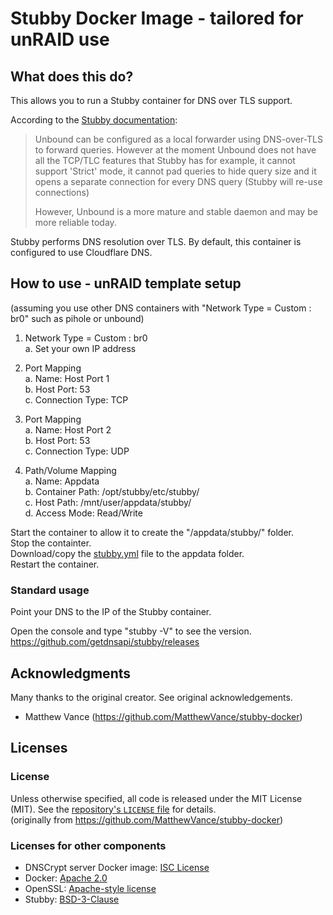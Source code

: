 # Stubby Docker Image - tailored for unRAID use

## What does this do?

This allows you to run a Stubby container for DNS over TLS support.

According to the [Stubby documentation](https://dnsprivacy.org/wiki/display/DP/About+Stubby):
> Unbound can be configured as a local forwarder using DNS-over-TLS to forward queries. However at the moment Unbound does not have all the TCP/TLC features that Stubby has for example, it cannot support 'Strict' mode, it cannot pad queries to hide query size and it opens a separate connection for every DNS query (Stubby will re-use connections)
>
>However, Unbound is a more mature and stable daemon and may be more reliable today. 

Stubby performs DNS resolution over TLS. By default, this container is configured to use Cloudflare DNS. 

## How to use - unRAID template setup
(assuming you use other DNS containers with "Network Type = Custom : br0" such as pihole or unbound)

1.  Network Type = Custom : br0  
  a.  Set your own IP address
  
2.  Port Mapping  
  a.  Name:  Host Port 1  
  b.  Host Port:  53  
  c.  Connection Type:  TCP

3.  Port Mapping  
  a.  Name:  Host Port 2  
  b.  Host Port:  53  
  c.  Connection Type:  UDP  

4.  Path/Volume Mapping  
  a.  Name:  Appdata  
  b.  Container Path:  /opt/stubby/etc/stubby/  
  c.  Host Path:  /mnt/user/appdata/stubby/  
  d.  Access Mode:  Read/Write  
  
Start the container to allow it to create the "/appdata/stubby/" folder.  
Stop the containter.  
Download/copy the [stubby.yml](https://github.com/fdm1980/stubby/blob/master/stubby/stubby.yml) file to the appdata folder.  
Restart the container.

### Standard usage

Point your DNS to the IP of the Stubby container.

Open the console and type "stubby -V" to see the version.  
https://github.com/getdnsapi/stubby/releases

## Acknowledgments

Many thanks to the original creator.  See original acknowledgements.
- Matthew Vance (https://github.com/MatthewVance/stubby-docker)


## Licenses
### License

Unless otherwise specified, all code is released under the MIT License (MIT). See the [repository's `LICENSE` file](https://github.com/fdm1980/stubby/blob/master/LICENSE) for details.  
(originally from https://github.com/MatthewVance/stubby-docker)

### Licenses for other components

- DNSCrypt server Docker image: [ISC License](https://github.com/jedisct1/dnscrypt-server-docker/blob/master/LICENSE)
- Docker: [Apache 2.0](https://github.com/docker/docker/blob/master/LICENSE)
- OpenSSL: [Apache-style license](https://www.openssl.org/source/license.html)
- Stubby: [BSD-3-Clause](https://github.com/getdnsapi/getdns/blob/develop/LICENSE)
